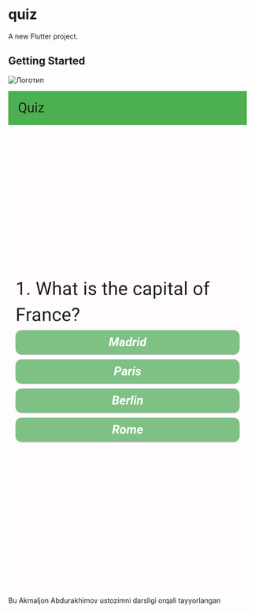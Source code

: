 # quiz

A new Flutter project.

## Getting Started

<img src="images/logo.png" alt="Логотип" width="200" />

![ScreenShot](https://github.com/RavshanParpiyev/quiz/blob/912ae6c887a74ed1da38b9dbd2eb54bd81648c1f/Screenshot_1736507919.png)
Bu Akmaljon Abdurakhimov ustozimni darsligi orqali tayyorlangan
